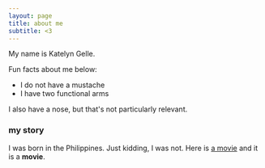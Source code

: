 ```yaml
---
layout: page
title: about me
subtitle: <3
---
```


My name is Katelyn Gelle. 

Fun facts about me below:
- I do not have a mustache
- I have two functional arms

I also have a nose, but that's not particularly relevant.

### my story

I was born in the Philippines. Just kidding, I was not. Here is [a movie](https://en.wikipedia.org/wiki/The_Princess_Bride_%28film%29) and it is a **movie**.
